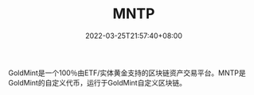 ﻿---
weight: 
title: "MNTP"
description: "GoldMint是一个100％由ETF/实体黄金支持的区块链资产交易平台"
date: 2022-03-25T21:57:40+08:00
lastmod: 2022-03-25T16:45:40+08:00
draft: false
authors: ["Metabd"]
featuredImage: "mntp.webp"
link: ""
tags: ["数字代币","MNTP"]
categories: ["navigation"]
navigation: ["数字代币"]
lightgallery: true
toc: true
pinned: false
recommend: false
recommend1: false
---
GoldMint是一个100％由ETF/实体黄金支持的区块链资产交易平台。MNTP是GoldMint的自定义代币，运行于GoldMint自定义区块链。
